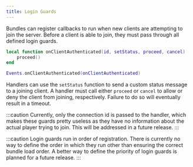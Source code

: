 ```yaml
---
title: Login Guards
---
```


Bundles can register callbacks to run when new clients are attempting to join the server. Before a client is able to join, they must pass through all defined login guards.

```lua
local function onClientAuthenticated(id, setStatus, proceed, cancel)
	proceed()
end

Events.onClientAuthenticated(onClientAuthenticated)
```

Handlers can use the `setStatus` function to send a custom status message to a joining client. A handler must call either `proceed` or `cancel` to allow or deny the client from joining, respectively. Failure to do so will eventually result in a timeout.

:::caution
Currently, only the connection id is passed to the handler, which makes these guards pretty useless as they have no information about the actual player trying to join. This will be addressed in a future release.
:::

:::caution
Login guards run in order of registration. There is currently no way to define the order in which they run other than ensuring the correct bundle load order. A better way to define the priority of login guards is planned for a future release.
:::
